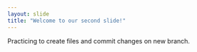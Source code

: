 ```yaml
---
layout: slide
title: "Welcome to our second slide!"
---
```

Practicing to create files and commit changes on new branch.
